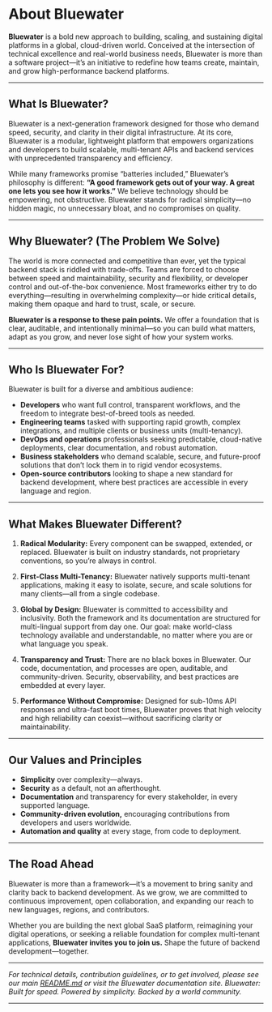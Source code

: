 # About Bluewater

**Bluewater** is a bold new approach to building, scaling, and sustaining digital platforms in a global, cloud-driven world. Conceived at the intersection of technical excellence and real-world business needs, Bluewater is more than a software project—it’s an initiative to redefine how teams create, maintain, and grow high-performance backend platforms.

---

## What Is Bluewater?

Bluewater is a next-generation framework designed for those who demand speed, security, and clarity in their digital infrastructure. At its core, Bluewater is a modular, lightweight platform that empowers organizations and developers to build scalable, multi-tenant APIs and backend services with unprecedented transparency and efficiency.

While many frameworks promise “batteries included,” Bluewater’s philosophy is different: **“A good framework gets out of your way. A great one lets you see how it works.”** We believe technology should be empowering, not obstructive. Bluewater stands for radical simplicity—no hidden magic, no unnecessary bloat, and no compromises on quality.

---

## Why Bluewater? (The Problem We Solve)

The world is more connected and competitive than ever, yet the typical backend stack is riddled with trade-offs. Teams are forced to choose between speed and maintainability, security and flexibility, or developer control and out-of-the-box convenience.
Most frameworks either try to do everything—resulting in overwhelming complexity—or hide critical details, making them opaque and hard to trust, scale, or secure.

**Bluewater is a response to these pain points.**
We offer a foundation that is clear, auditable, and intentionally minimal—so you can build what matters, adapt as you grow, and never lose sight of how your system works.

---

## Who Is Bluewater For?

Bluewater is built for a diverse and ambitious audience:

* **Developers** who want full control, transparent workflows, and the freedom to integrate best-of-breed tools as needed.
* **Engineering teams** tasked with supporting rapid growth, complex integrations, and multiple clients or business units (multi-tenancy).
* **DevOps and operations** professionals seeking predictable, cloud-native deployments, clear documentation, and robust automation.
* **Business stakeholders** who demand scalable, secure, and future-proof solutions that don’t lock them in to rigid vendor ecosystems.
* **Open-source contributors** looking to shape a new standard for backend development, where best practices are accessible in every language and region.

---

## What Makes Bluewater Different?

1. **Radical Modularity:**
   Every component can be swapped, extended, or replaced. Bluewater is built on industry standards, not proprietary conventions, so you’re always in control.

2. **First-Class Multi-Tenancy:**
   Bluewater natively supports multi-tenant applications, making it easy to isolate, secure, and scale solutions for many clients—all from a single codebase.

3. **Global by Design:**
   Bluewater is committed to accessibility and inclusivity. Both the framework and its documentation are structured for multi-lingual support from day one. Our goal: make world-class technology available and understandable, no matter where you are or what language you speak.

4. **Transparency and Trust:**
   There are no black boxes in Bluewater. Our code, documentation, and processes are open, auditable, and community-driven. Security, observability, and best practices are embedded at every layer.

5. **Performance Without Compromise:**
   Designed for sub-10ms API responses and ultra-fast boot times, Bluewater proves that high velocity and high reliability can coexist—without sacrificing clarity or maintainability.

---

## Our Values and Principles

* **Simplicity** over complexity—always.
* **Security** as a default, not an afterthought.
* **Documentation** and transparency for every stakeholder, in every supported language.
* **Community-driven evolution,** encouraging contributions from developers and users worldwide.
* **Automation and quality** at every stage, from code to deployment.

---

## The Road Ahead

Bluewater is more than a framework—it’s a movement to bring sanity and clarity back to backend development. As we grow, we are committed to continuous improvement, open collaboration, and expanding our reach to new languages, regions, and contributors.

Whether you are building the next global SaaS platform, reimagining your digital operations, or seeking a reliable foundation for complex multi-tenant applications, **Bluewater invites you to join us.**
Shape the future of backend development—together.

---

*For technical details, contribution guidelines, or to get involved, please see our main [README.md](../../README.md) or visit the Bluewater documentation site. Bluewater: Built for speed. Powered by simplicity. Backed by a world community.*

---
